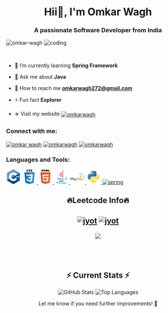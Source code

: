 
<h1 align="center">Hii👋, I'm Omkar Wagh</h1>
<h3 align="center">A passionate Software Developer from India</h3>
<img align="right" alt="coding" width="400" src="https://c.tenor.com/2uyENRmiUt0AAAAC/coding.gif">
<p align="left"> <img src="https://komarev.com/ghpvc/?username=omkar-wagh&label=Profile%20views&color=0e75b6&style=flat" alt="omkar-wagh" /> </p>

<p align="left"> <a href="https://twitter.com/" target="blank"><img src="https://img.shields.io/twitter/follow/?logo=twitter&style=for-the-badge" alt="" /></a> </p>

- 🌱 I’m currently learning  **Spring Framework**

- 💬 Ask me about **Java**

- 📌 How to reach me **omkarwagh272@gmail.com**

- ⚡ Fun fact  **Explorer**

- ✈️ Visit my website <a href="https://omkarwagh.netlify.app/" target="blank"><img align="center" src="https://cdn-icons-png.flaticon.com/256/8815/8815166.png" alt="omkarwagh" height="30" width="30" /></a>
<h3 align="left">Connect with me:</h3>
<p align="left">
<a href="https://linkedin.com/in/omkar-wagh-aa7b75304" target="blank"><img align="center" src="https://raw.githubusercontent.com/rahuldkjain/github-profile-readme-generator/master/src/images/icons/Social/linked-in-alt.svg" alt="omkar wagh" height="30" width="40" /></a>
<a href="https://www.leetcode.com/omkarwagh" target="blank"><img align="center" src="https://raw.githubusercontent.com/rahuldkjain/github-profile-readme-generator/master/src/images/icons/Social/leet-code.svg" alt="omkarwagh" height="30" width="40" /></a>
<a href="https://omkarwagh.netlify.app/" target="blank"><img align="center" src="https://cdn-icons-png.freepik.com/512/2345/2345596.png" alt="omkarwagh" height="30" width="40" /></a>
</p>

<h3 align="left">Languages and Tools:</h3>
<p <a href="https://www.w3schools.com/cpp/" target="_blank" rel="noreferrer"> <img src="https://raw.githubusercontent.com/devicons/devicon/master/icons/cplusplus/cplusplus-original.svg" alt="cplusplus" width="40" height="40"/> </a> <a href="https://www.w3schools.com/css/" target="_blank" rel="noreferrer"> <img src="https://raw.githubusercontent.com/devicons/devicon/master/icons/css3/css3-original-wordmark.svg" alt="css3" width="40" height="40"/> </a> <a href="https://www.w3.org/html/" target="_blank" rel="noreferrer"> <img src="https://raw.githubusercontent.com/devicons/devicon/master/icons/html5/html5-original-wordmark.svg" alt="html5" width="40" height="40"/> </a> <a href="https://www.java.com" target="_blank" rel="noreferrer"> <img src="https://raw.githubusercontent.com/devicons/devicon/master/icons/java/java-original.svg" alt="java" width="40" height="40"/> </a> <a href="https://www.mongodb.com/" target="_blank" rel="noreferrer">  </a> <a href="https://www.mysql.com/" target="_blank" rel="noreferrer"> <img src="https://raw.githubusercontent.com/devicons/devicon/master/icons/mysql/mysql-original-wordmark.svg" alt="mysql" width="40" height="40"/> </a>  </a> <a href="https://www.python.org" target="_blank" rel="noreferrer"> <img src="https://raw.githubusercontent.com/devicons/devicon/master/icons/python/python-original.svg" alt="python" width="40" height="40"/> </a> <a href="https://spring.io/" target="_blank" rel="noreferrer"> <img src="https://www.vectorlogo.zone/logos/springio/springio-icon.svg" alt="spring" width="40" height="40"/> </a> </p>
<div align="center">
<h2 align="center">🔥Leetcode Info🔥<h2>
  <p align="center">
  <a href="https://leetcode.com/omkarwagh/" target="_blank"><img align="center" src="https://assets.leetcode.com/static_assets/others/Top_SQL_50.gif" alt="jyot" height="200" width="200" /></a>
  <a href="https://leetcode.com/omkarwagh/" target="_blank"><img align="center" src="https://assets.leetcode.com/static_assets/marketing/2024-50.gif" alt="jyot" height="200" width="200" /></a>
</p>
<p align="center">  
  <img  align=top flex-grow=1 src="https://leetcard.jacoblin.cool/omkarwagh?theme=dark&font=Nunito&ext=heatmap" />  
</p>
<br/>
  <h2 align="center">⚡ Current Stats ⚡</h2>
<div align="center">
  <img width="390" src="https://github-readme-stats.vercel.app/api?username=omkar-wagh&show_icons=true&theme=react&rank_icon=github&border_radius=10" alt="GitHub Stats" />
  <img width="325" src="https://github-readme-stats.vercel.app/api/top-langs/?username=omkar-wagh&hide=HTML&langs_count=8&layout=compact&theme=react&border_radius=10&size_weight=0.5&count_weight=0.5" alt="Top Languages" />
</div>
  
Let me know if you need further improvements! 🚀
